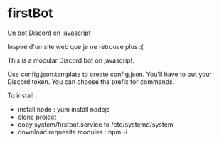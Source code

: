 # firstBot
Un bot Discord en javascript

Inspiré d'un site web que je ne retrouve plus :(

This is a modular Discord bot on javascript.

Use config.json.template to create config.json. You'll have to put your Discord token. You can choose the prefix for commands.

To install :
- install node : yum install nodejs
- clone project
- copy system/firstbot.service to /etc/systemd/system
- download requesite modules : npm -i

